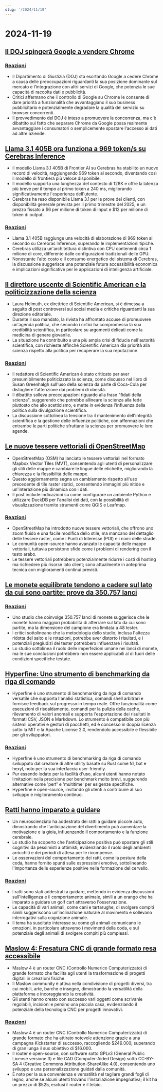 ```yaml
---
slug: '/2024/11/19'
---
```


# 2024-11-19

## [Il DOJ spingerà Google a vendere Chrome](https://www.bloomberg.com/news/articles/2024-11-18/doj-will-push-google-to-sell-off-chrome-to-break-search-monopoly)

### [Reazioni](https://news.ycombinator.com/item?id=42177767)

- Il Dipartimento di Giustizia (DOJ) sta esortando Google a cedere Chrome a causa delle preoccupazioni riguardanti la sua posizione dominante sul mercato e l'integrazione con altri servizi di Google, che potenzia le sue capacità di raccolta dati e pubblicità.
- Critici affermano che il controllo di Google su Chrome le consente di dare priorità a funzionalità che avvantaggiano il suo business pubblicitario e potenzialmente degradare la qualità del servizio su browser concorrenti.
- Il provvedimento del DOJ è inteso a promuovere la concorrenza, ma c'è dibattito sul fatto che separare Chrome da Google possa realmente avvantaggiare i consumatori o semplicemente spostare l'accesso ai dati ad altre aziende.

## [Llama 3.1 405B ora funziona a 969 token/s su Cerebras Inference](https://cerebras.ai/blog/llama-405b-inference)

- Il modello Llama 3.1 405B di Frontier AI su Cerebras ha stabilito un nuovo record di velocità, raggiungendo 969 token al secondo, diventando così il modello di frontiera più veloce disponibile.
- Il modello supporta una lunghezza del contesto di 128K e offre la latenza più breve per il tempo al primo token a 240 ms, migliorando significativamente l'esperienza dell'utente.
- Cerebras ha reso disponibile Llama 3.1 per le prove dei clienti, con disponibilità generale prevista per il primo trimestre del 2025, e un prezzo fissato a $6 per milione di token di input e $12 per milione di token di output.

### [Reazioni](https://news.ycombinator.com/item?id=42178761)

- Llama 3.1 405B raggiunge una velocità di elaborazione di 969 token al secondo su Cerebras Inference, superando le implementazioni tipiche.
- Cerebras utilizza un'architettura distintiva con CPU contenenti circa 1 milione di core, differente dalle configurazioni tradizionali delle GPU.
- Nonostante l'alto costo e il consumo energetico del sistema di Cerebras, la discussione suggerisce una potenziale futura accessibilità economica e implicazioni significative per le applicazioni di intelligenza artificiale.

## [Il direttore uscente di Scientific American e la politicizzazione della scienza](https://reason.com/2024/11/18/how-scientific-americans-departing-editor-helped-degrade-science/)

- Laura Helmuth, ex direttrice di Scientific American, si è dimessa a seguito di post controversi sui social media e critiche riguardanti la sua direzione editoriale.
- Durante il suo mandato, la rivista ha affrontato accuse di promuovere un'agenda politica, che secondo i critici ha compromesso la sua credibilità scientifica, in particolare su argomenti delicati come la medicina di genere giovanile.
- La situazione ha contribuito a una più ampia crisi di fiducia nell'autorità scientifica, con richieste affinché Scientific American dia priorità alla scienza rispetto alla politica per recuperare la sua reputazione.

### [Reazioni](https://news.ycombinator.com/item?id=42177619)

- Il redattore di Scientific American è stato criticato per aver presumibilmente politicizzato la scienza, come discusso nel libro di Susan Greenhalgh sull'uso della scienza da parte di Coca-Cola per distogliere l'attenzione dai problemi di obesità.
- Il dibattito solleva preoccupazioni riguardo alla frase "fidati della scienza", suggerendo che potrebbe allineare la scienza alla fede piuttosto che allo scetticismo, e mette in evidenza l'influenza della politica sulla divulgazione scientifica.
- La discussione sottolinea la tensione tra il mantenimento dell'integrità scientifica e la gestione delle influenze politiche, con affermazioni che entrambe le parti politiche sfruttano la scienza per promuovere le loro agende.

## [Le nuove tessere vettoriali di OpenStreetMap](https://tech.marksblogg.com/osm-mvt-vector-tiles.html)

- OpenStreetMap (OSM) ha lanciato le tessere vettoriali nel formato Mapbox Vector Tiles (MVT), consentendo agli utenti di personalizzare gli stili delle mappe e cambiare le lingue delle etichette, migliorando la chiarezza e la flessibilità delle mappe.
- Questo aggiornamento segna un cambiamento rispetto all'uso precedente di tile raster statici, consentendo immagini più nitide e un'interazione più dinamica con i dati.
- Il post include indicazioni su come configurare un ambiente Python e utilizzare DuckDB per l'analisi dei dati, con la possibilità di visualizzazione tramite strumenti come QGIS e Leafmap.

### [Reazioni](https://news.ycombinator.com/item?id=42182519)

- OpenStreetMap ha introdotto nuove tessere vettoriali, che offrono uno zoom fluido e una facile modifica dello stile, ma mancano del dettaglio delle tessere raster, come i Punti di Interesse (POI) e i nomi delle strade.
- Le comunità open-source hanno avanzato le capacità delle mappe vettoriali, tuttavia persistono sfide come i problemi di rendering con il testo arabo.
- Le tessere vettoriali potrebbero potenzialmente ridurre i costi di hosting ma richiedere più risorse lato client; sono attualmente in anteprima tecnica con miglioramenti continui previsti.

## [Le monete equilibrate tendono a cadere sul lato da cui sono partite: prove da 350.757 lanci](https://www.researchgate.net/publication/374700857_Fair_coins_tend_to_land_on_the_same_side_they_started_Evidence_from_350757_flips)

### [Reazioni](https://news.ycombinator.com/item?id=42181345)

- Uno studio che coinvolge 350.757 lanci di monete suggerisce che le monete hanno maggiori probabilità di atterrare sul lato da cui sono partite, ma la dimensione del campione era limitata a 48 tester.
- I critici sottolineano che la metodologia dello studio, inclusa l'altezza ridotta del salto e le rotazioni, potrebbe aver distorto i risultati, e i potenziali pregiudizi dei tester potrebbero influenzare i risultati.
- Lo studio sottolinea il ruolo delle imperfezioni umane nei lanci di monete, ma le sue conclusioni potrebbero non essere applicabili al di fuori delle condizioni specifiche testate.

## [Hyperfine: Uno strumento di benchmarking da riga di comando](https://github.com/sharkdp/hyperfine)

- Hyperfine è uno strumento di benchmarking da riga di comando versatile che supporta l'analisi statistica, comandi shell arbitrari e fornisce feedback sul progresso in tempo reale. Offre funzionalità come esecuzioni di riscaldamento, comandi per la pulizia della cache, rilevamento di valori anomali e supporta l'esportazione dei risultati in formati CSV, JSON e Markdown. Lo strumento è compatibile con più sistemi operativi e gestori di pacchetti, ed è concesso in doppia licenza sotto la MIT e la Apache License 2.0, rendendolo accessibile e flessibile per gli sviluppatori.

### [Reazioni](https://news.ycombinator.com/item?id=42177462)

- Hyperfine è uno strumento di benchmarking da riga di comando sviluppato dal creatore di altre utility basate su Rust come fd, bat e hexyl, noto per la sua interfaccia user-friendly.
- Pur essendo lodato per la facilità d'uso, alcuni utenti hanno notato limitazioni nella precisione per benchmark molto brevi, suggerendo alternative come 'perf' e 'multitime' per esigenze specifiche.
- Hyperfine è open-source, invitando gli utenti a contribuire al suo sviluppo e miglioramento continuo.

## [Ratti hanno imparato a guidare](https://theconversation.com/im-a-neuroscientist-who-taught-rats-to-drive-their-joy-suggests-how-anticipating-fun-can-enrich-human-life-239029)

- Un neuroscienziato ha addestrato dei ratti a guidare piccole auto, dimostrando che l'anticipazione del divertimento può aumentare la motivazione e la gioia, influenzando il comportamento e la funzione cerebrale.
- Lo studio ha scoperto che l'anticipazione positiva può spostare gli stili cognitivi da pessimisti a ottimisti, evidenziando il ruolo degli ambienti arricchiti e dei periodi di attesa per le ricompense.
- Le osservazioni del comportamento dei ratti, come la postura della coda, hanno fornito spunti sulle espressioni emotive, sottolineando l'importanza delle esperienze positive nella formazione del cervello.

### [Reazioni](https://news.ycombinator.com/item?id=42179774)

- I ratti sono stati addestrati a guidare, mettendo in evidenza discussioni sull'intelligenza e il comportamento animale, simili a un orango che ha imparato a guidare un golf cart attraverso l'osservazione.
- Le capacità di vari animali, come cani e tartarughe, di svolgere compiti simili suggeriscono un'inclinazione naturale al movimento e sollevano interrogativi sulla cognizione animale.
- Il tema ha suscitato interesse su come gli animali comunicano le emozioni, in particolare attraverso i movimenti della coda, e sul potenziale degli animali di svolgere compiti più complessi.

## [Maslow 4: Fresatura CNC di grande formato resa accessibile](https://www.maslowcnc.com)

- Maslow 4 è un router CNC (Controllo Numerico Computerizzato) di grande formato che facilita agli utenti la trasformazione di progetti digitali in creazioni fisiche.
- Il Maslow community è attiva nella condivisione di progetti diversi, tra cui mobili, arte, barche e insegne, dimostrando la versatilità della piattaforma e incoraggiando la creatività.
- Gli utenti hanno creato con successo vari oggetti come scrivanie regolabili, incisioni e persino una piccola casa, evidenziando il potenziale della tecnologia CNC per progetti innovativi.

### [Reazioni](https://news.ycombinator.com/item?id=42179467)

- Maslow 4 è un router CNC (Controllo Numerico Computerizzato) di grande formato che ha attirato notevole attenzione grazie a una campagna Kickstarter di successo, raccogliendo $249.000, superando di gran lunga il suo obiettivo di $16.000.
- Il router è open-source, con software sotto GPLv3 (General Public License versione 3) e file CAD (Computer-Aided Design) sotto CC-BY-SA 4 (Creative Commons Attribution-ShareAlike 4.0), consentendo uno sviluppo e una personalizzazione guidati dalla comunità.
- È noto per la sua convenienza e versatilità nel tagliare grandi fogli di legno, anche se alcuni utenti trovano l'installazione impegnativa; il kit ha un prezzo di $525, esclusi il router e il telaio.

<head>
  <meta property="og:title" content="Il DOJ spingerà Google a vendere Chrome" />
  <meta property="og:type" content="website" />
  <meta property="og:image" content="https://og.cho.sh/api/og/?title=Il%20DOJ%20spinger%C3%A0%20Google%20a%20vendere%20Chrome&subheading=marted%C3%AC%2019%20novembre%202024%3A%20Riassunto%20di%20Hacker%20News" />
</head>
